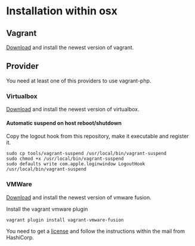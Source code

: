 # Installation within osx

## Vagrant

[Download][1] and install the newest version of vagrant.

## Provider

You need at least one of this providers to use vagrant-php.

### Virtualbox

[Download][2] and install the newest version of virtualbox.

#### Automatic suspend on host reboot/shutdown

Copy the logout hook from this repository, make it executable and register it.

```{.sh}
sudo cp tools/vagrant-suspend /usr/local/bin/vagrant-suspend
sudo chmod +x /usr/local/bin/vagrant-suspend
sudo defaults write com.apple.loginwindow LogoutHook /usr/local/bin/vagrant-suspend
```

### VMWare

[Download][3] and install the newest version of vmware fusion.

Install the vagrant vmware plugin

```{.sh}
vagrant plugin install vagrant-vmware-fusion
```

You need to get a [license][4] and follow the instructions within the mail from HashiCorp.

[1]: https://www.vagrantup.com/downloads.html
[2]: https://www.virtualbox.org/wiki/Downloads
[3]: http://www.vmware.com/products/fusion
[4]: http://www.vagrantup.com/vmware